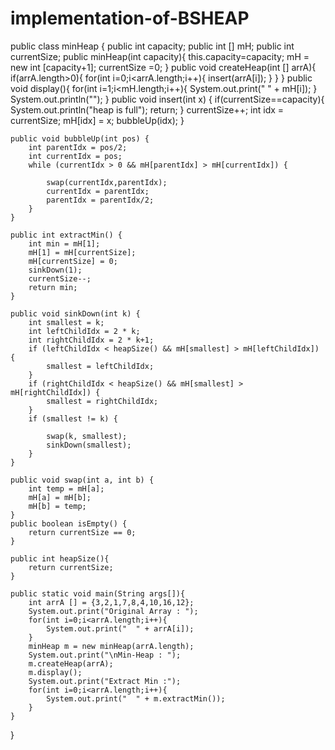 # implementation-of-BSHEAP
public class minHeap {
    public int capacity;
    public int [] mH;
    public int currentSize;
    public minHeap(int capacity){
        this.capacity=capacity;
        mH = new int [capacity+1];
       currentSize =0;
    }
    public void createHeap(int [] arrA){
        if(arrA.length>0){
            for(int i=0;i<arrA.length;i++){
                insert(arrA[i]);
            }
        }
    }
    public void display(){
        for(int i=1;i<mH.length;i++){
            System.out.print(" " + mH[i]);
        }
        System.out.println("");
    }
    public void insert(int x) {
        if(currentSize==capacity){
            System.out.println("heap is full");
            return;
        }
        currentSize++;
        int idx = currentSize;
        mH[idx] = x;
        bubbleUp(idx);
    }

    public void bubbleUp(int pos) {
        int parentIdx = pos/2;
        int currentIdx = pos;
        while (currentIdx > 0 && mH[parentIdx] > mH[currentIdx]) {

            swap(currentIdx,parentIdx);
            currentIdx = parentIdx;
            parentIdx = parentIdx/2;
        }
    }

    public int extractMin() {
        int min = mH[1];
        mH[1] = mH[currentSize];
        mH[currentSize] = 0;
        sinkDown(1);
        currentSize--;
        return min;
    }

    public void sinkDown(int k) {
        int smallest = k;
        int leftChildIdx = 2 * k;
        int rightChildIdx = 2 * k+1;
        if (leftChildIdx < heapSize() && mH[smallest] > mH[leftChildIdx]) {
            smallest = leftChildIdx;
        }
        if (rightChildIdx < heapSize() && mH[smallest] > mH[rightChildIdx]) {
            smallest = rightChildIdx;
        }
        if (smallest != k) {

            swap(k, smallest);
            sinkDown(smallest);
        }
    }

    public void swap(int a, int b) {
        int temp = mH[a];
        mH[a] = mH[b];
        mH[b] = temp;
    }
    public boolean isEmpty() {
        return currentSize == 0;
    }

    public int heapSize(){
        return currentSize;
    }

    public static void main(String args[]){
        int arrA [] = {3,2,1,7,8,4,10,16,12};
        System.out.print("Original Array : ");
        for(int i=0;i<arrA.length;i++){
            System.out.print("  " + arrA[i]);
        }
        minHeap m = new minHeap(arrA.length);
        System.out.print("\nMin-Heap : ");
        m.createHeap(arrA);
        m.display();
        System.out.print("Extract Min :");
        for(int i=0;i<arrA.length;i++){
            System.out.print("  " + m.extractMin());
        }
    }
}
